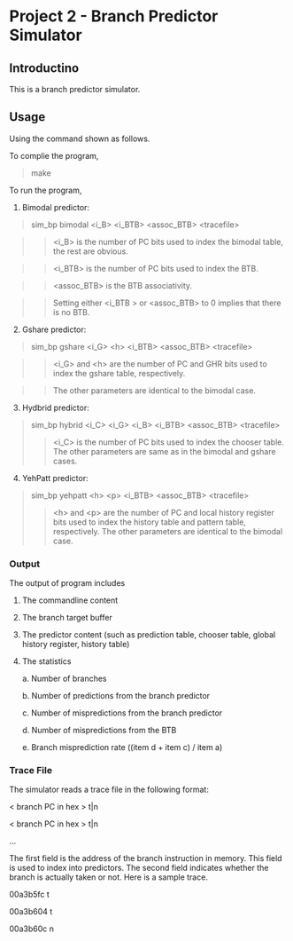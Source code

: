 # Project 2 - Branch Predictor Simulator

## Introductino

This is a branch predictor simulator.

## Usage

Using the command shown as follows.

To complie the program,

>make

To run the program,

1. Bimodal predictor:

> sim_bp bimodal <i_B\> <i_BTB\> <assoc_BTB\> <tracefile\>

>> <i_B\> is the number of PC bits used to index the bimodal table, the rest are obvious.

>> <i_BTB\> is the number of PC bits used to index the BTB.

>> <assoc_BTB\> is the BTB associativity.

>> Setting either <i_BTB \> or <assoc_BTB\> to 0 implies that there is no BTB.

2. Gshare predictor: 

> sim_bp gshare <i_G\> <h\> <i_BTB\> <assoc_BTB\> <tracefile\>

>> <i_G\> and <h\> are the number of PC and GHR bits used to index the gshare table, respectively. 

>> The other parameters are identical to the bimodal case.  

3. Hydbrid predictor:  

> sim_bp hybrid <i_C\> <i_G\> <h> <i_B\> <i_BTB\> <assoc_BTB\> <tracefile\>
>> <i_C\> is the number of PC bits used to index the chooser table. The other parameters are same as in the bimodal and gshare cases. 

4. YehPatt predictor:

> sim_bp yehpatt <h\> <p\> <i_BTB\> <assoc_BTB\> <tracefile\>
>> <h\> and <p\> are the number of PC and local history register bits used to index the history table and pattern table, respectively. The other parameters are identical to the bimodal case.

### Output

The output of program includes

1. The commandline content

2. The branch target buffer 

3. The predictor content (such as prediction table, chooser table, global history register, history table)

4. The statistics

	a. Number of branches 

	b. Number of predictions from the branch predictor 

	c. Number of mispredictions from the branch predictor 

	d. Number of mispredictions from the BTB 

	e. Branch misprediction rate ((item d + item c) / item a) 

### Trace File
The simulator reads a trace file in the following format: 

< branch PC in hex \> t|n

< branch PC in hex \> t|n

...

The first field is the address of the branch instruction in memory. This field is used to index into predictors. The second field indicates whether the branch is actually taken or not. Here is a sample trace. 

00a3b5fc t

00a3b604 t

00a3b60c n